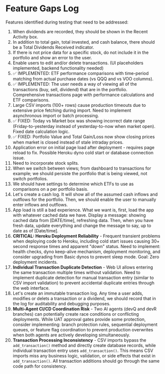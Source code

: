 # Feature Gaps Log

Features identified during testing that need to be addressed:

1. When dividends are recorded, they should be shown in the Recent Activity box.
2. In addition to total gain, total invested, and cash balance, there should be a Total Dividends Received indicator.
3. If there is not price data for a specific stock, do not include it in the portfolio and show an error to the user.
4. Enable users to edit and/or delete transactions. (UI placeholders implemented, backend functionality needed)
5. ✅ IMPLEMENTED: ETF performance comparisons with time-period matching from actual purchase dates (vs QQQ and vs VOO columns).
6. ✅ IMPLEMENTED: The user needs a way of viewing all of the transactions (buy, sell, dividend) that are in the portfolio. Comprehensive transactions page with performance calculations and ETF comparisons.
7. Large CSV imports (100+ rows) cause production timeouts due to extensive price fetching during import. Need to implement asynchronous import or batch processing.
8. ✅ FIXED: Today vs Market box was showing incorrect date range (Friday-to-yesterday instead of yesterday-to-now when market open). Fixed date calculation logic.
9. ✅ FIXED: Portfolio Value and Total Gain/Loss now show closing prices when market is closed instead of stale intraday prices.
10. Application error on initial page load after deployment - requires page reload to fix. Possible Heroku dyno cold start or database connection issue.
11. Need to incorporate stock splits.
12. When we switch between views; from dashboard to transactions for example; we should persiste the portfolio that is being viewed, not switch portfolios.
13. We should have settings to determine which ETFs to use as comparisons on a per portfolio basis.
14. Let's create a cash log. It will show all of the assumed cash inflows and outflows for the portfolio. Then, we should enable the user to manually enter inflows and outflows.
15. App load is still a bad experience. What we want is, first, load the app with whatever cached data we have. Display a message: showing cached data from [DATE/time], refreshing data. Then, when you have fresh data, update everything and change the message to say, up to date as of [Date/time].
16. **CRITICAL: Heroku Deployment Reliability** - Frequent transient problems when deploying code to Heroku, including cold start issues causing 30+ second response times and apparent "down" status. Need to implement: health checks, dyno keep-alive mechanism, deployment monitoring, and consider upgrading from Basic dynos to prevent sleep mode. Goal: Zero deployment incidents.
17. **Individual Transaction Duplicate Detection** - Web UI allows entering the same transaction multiple times without validation. Need to implement duplicate detection for manual transaction entry (similar to CSV import validation) to prevent accidental duplicate entries through the web interface.
18. Let's create an immutable transaction log. Any time a user adds, modifies or delets a transaction or a dividend, we should record that in the log for auditability and debugging purposes.
19. **Multi-Agent CI/CD Coordination Risk** - Two AI agents (devQ and devR branches) can potentially create race conditions or conflicting deployments. While UAT approval gates provide some protection, consider implementing: branch protection rules, sequential deployment queues, or feature flag coordination to prevent production overwrites when both agents are actively developing simultaneously.
20. **Transaction Processing Inconsistency** - CSV imports bypass the `add_transaction()` method and directly create database records, while individual transaction entry uses `add_transaction()`. This means CSV imports miss any business logic, validation, or side effects that exist in `add_transaction()`. All transaction additions should go through the same code path for consistency.
